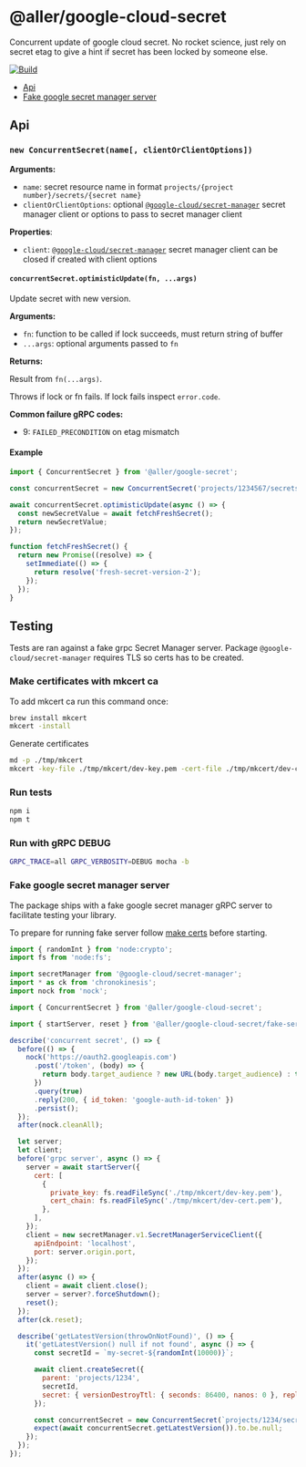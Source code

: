 # @aller/google-cloud-secret

Concurrent update of google cloud secret. No rocket science, just rely on secret etag to give a hint if secret has been locked by someone else.

[![Build](https://github.com/allermedia/google-secret/actions/workflows/build.yaml/badge.svg)](https://github.com/allermedia/google-secret/actions/workflows/build.yaml)

- [Api](#api)
- [Fake google secret manager server](#api)

## Api

### `new ConcurrentSecret(name[, clientOrClientOptions])`

**Arguments:**

- `name`: secret resource name in format `projects/{project number}/secrets/{secret name}`
- `clientOrClientOptions`: optional [`@google-cloud/secret-manager`](https://www.npmjs.com/package/@google-cloud/secret-manager) secret manager client or options to pass to secret manager client

**Properties**:

- `client`: [`@google-cloud/secret-manager`](https://www.npmjs.com/package/@google-cloud/secret-manager) secret manager client
  can be closed if created with client options

#### `concurrentSecret.optimisticUpdate(fn, ...args)`

Update secret with new version.

**Arguments:**

- `fn`: function to be called if lock succeeds, must return string of buffer
- `...args`: optional arguments passed to `fn`

**Returns:**

Result from `fn(...args)`.

Throws if lock or fn fails. If lock fails inspect `error.code`.

**Common failure gRPC codes:**

- 9: `FAILED_PRECONDITION` on etag mismatch

#### Example

```javascript
import { ConcurrentSecret } from '@aller/google-secret';

const concurrentSecret = new ConcurrentSecret('projects/1234567/secrets/my-concurrent-secret-1');

await concurrentSecret.optimisticUpdate(async () => {
  const newSecretValue = await fetchFreshSecret();
  return newSecretValue;
});

function fetchFreshSecret() {
  return new Promise((resolve) => {
    setImmediate(() => {
      return resolve('fresh-secret-version-2');
    });
  });
}
```

## Testing

Tests are ran against a fake grpc Secret Manager server. Package `@google-cloud/secret-manager` requires TLS so certs has to be created.

### Make certificates with mkcert ca

To add mkcert ca run this command once:

```sh
brew install mkcert
mkcert -install
```

Generate certificates

```sh
md -p ./tmp/mkcert
mkcert -key-file ./tmp/mkcert/dev-key.pem -cert-file ./tmp/mkcert/dev-cert.pem localhost
```

### Run tests

```sh
npm i
npm t
```

### Run with gRPC DEBUG

```sh
GRPC_TRACE=all GRPC_VERBOSITY=DEBUG mocha -b
```

### Fake google secret manager server

The package ships with a fake google secret manager gRPC server to facilitate testing your library.

To prepare for running fake server follow [make certs](#make-certificates-with-mkcert-ca) before starting.

```javascript
import { randomInt } from 'node:crypto';
import fs from 'node:fs';

import secretManager from '@google-cloud/secret-manager';
import * as ck from 'chronokinesis';
import nock from 'nock';

import { ConcurrentSecret } from '@aller/google-cloud-secret';

import { startServer, reset } from '@aller/google-cloud-secret/fake-server/fake-secret-manager-server';

describe('concurrent secret', () => {
  before(() => {
    nock('https://oauth2.googleapis.com')
      .post('/token', (body) => {
        return body.target_audience ? new URL(body.target_audience) : true;
      })
      .query(true)
      .reply(200, { id_token: 'google-auth-id-token' })
      .persist();
  });
  after(nock.cleanAll);

  let server;
  let client;
  before('grpc server', async () => {
    server = await startServer({
      cert: [
        {
          private_key: fs.readFileSync('./tmp/mkcert/dev-key.pem'),
          cert_chain: fs.readFileSync('./tmp/mkcert/dev-cert.pem'),
        },
      ],
    });
    client = new secretManager.v1.SecretManagerServiceClient({
      apiEndpoint: 'localhost',
      port: server.origin.port,
    });
  });
  after(async () => {
    client = await client.close();
    server = server?.forceShutdown();
    reset();
  });
  after(ck.reset);

  describe('getLatestVersion(throwOnNotFound)', () => {
    it('getLatestVersion() null if not found', async () => {
      const secretId = `my-secret-${randomInt(10000)}`;

      await client.createSecret({
        parent: 'projects/1234',
        secretId,
        secret: { versionDestroyTtl: { seconds: 86400, nanos: 0 }, replication: { automatic: {} }, annotations: { foo: 'bar' } },
      });

      const concurrentSecret = new ConcurrentSecret(`projects/1234/secrets/${secretId}`, client);
      expect(await concurrentSecret.getLatestVersion()).to.be.null;
    });
  });
});
```

